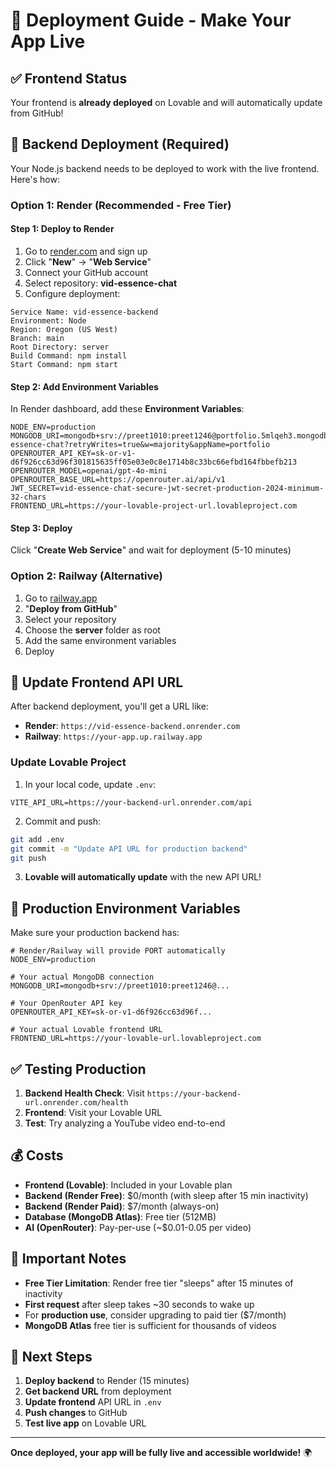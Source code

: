 # 🚀 Deployment Guide - Make Your App Live

## ✅ Frontend Status
Your frontend is **already deployed** on Lovable and will automatically update from GitHub!

## 🎯 Backend Deployment (Required)

Your Node.js backend needs to be deployed to work with the live frontend. Here's how:

### Option 1: Render (Recommended - Free Tier)

#### Step 1: Deploy to Render
1. Go to [render.com](https://render.com) and sign up
2. Click "**New**" → "**Web Service**"  
3. Connect your GitHub account
4. Select repository: **vid-essence-chat**
5. Configure deployment:

```
Service Name: vid-essence-backend
Environment: Node
Region: Oregon (US West) 
Branch: main
Root Directory: server
Build Command: npm install
Start Command: npm start
```

#### Step 2: Add Environment Variables
In Render dashboard, add these **Environment Variables**:

```
NODE_ENV=production
MONGODB_URI=mongodb+srv://preet1010:preet1246@portfolio.5mlqeh3.mongodb.net/vid-essence-chat?retryWrites=true&w=majority&appName=portfolio
OPENROUTER_API_KEY=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
OPENROUTER_MODEL=openai/gpt-4o-mini
OPENROUTER_BASE_URL=https://openrouter.ai/api/v1
JWT_SECRET=vid-essence-chat-secure-jwt-secret-production-2024-minimum-32-chars
FRONTEND_URL=https://your-lovable-project-url.lovableproject.com
```

#### Step 3: Deploy
Click "**Create Web Service**" and wait for deployment (5-10 minutes)

### Option 2: Railway (Alternative)

1. Go to [railway.app](https://railway.app)
2. "**Deploy from GitHub**" 
3. Select your repository
4. Choose the **server** folder as root
5. Add the same environment variables
6. Deploy

## 🔄 Update Frontend API URL

After backend deployment, you'll get a URL like:
- **Render**: `https://vid-essence-backend.onrender.com`
- **Railway**: `https://your-app.up.railway.app`

### Update Lovable Project

1. In your local code, update `.env`:
```env
VITE_API_URL=https://your-backend-url.onrender.com/api
```

2. Commit and push:
```bash
git add .env
git commit -m "Update API URL for production backend"
git push
```

3. **Lovable will automatically update** with the new API URL!

## 🔧 Production Environment Variables

Make sure your production backend has:

```env
# Render/Railway will provide PORT automatically
NODE_ENV=production

# Your actual MongoDB connection
MONGODB_URI=mongodb+srv://preet1010:preet1246@...

# Your OpenRouter API key  
OPENROUTER_API_KEY=sk-or-v1-d6f926cc63d96f...

# Your actual Lovable frontend URL
FRONTEND_URL=https://your-lovable-url.lovableproject.com
```

## ✅ Testing Production

1. **Backend Health Check**: Visit `https://your-backend-url.onrender.com/health`
2. **Frontend**: Visit your Lovable URL
3. **Test**: Try analyzing a YouTube video end-to-end

## 💰 Costs

- **Frontend (Lovable)**: Included in your Lovable plan
- **Backend (Render Free)**: $0/month (with sleep after 15 min inactivity)
- **Backend (Render Paid)**: $7/month (always-on)
- **Database (MongoDB Atlas)**: Free tier (512MB)
- **AI (OpenRouter)**: Pay-per-use (~$0.01-0.05 per video)

## 🚨 Important Notes

- **Free Tier Limitation**: Render free tier "sleeps" after 15 minutes of inactivity
- **First request** after sleep takes ~30 seconds to wake up
- For **production use**, consider upgrading to paid tier ($7/month)
- **MongoDB Atlas** free tier is sufficient for thousands of videos

## 🎯 Next Steps

1. **Deploy backend** to Render (15 minutes)
2. **Get backend URL** from deployment
3. **Update frontend** API URL in `.env`
4. **Push changes** to GitHub
5. **Test live app** on Lovable URL

---

**Once deployed, your app will be fully live and accessible worldwide!** 🌍